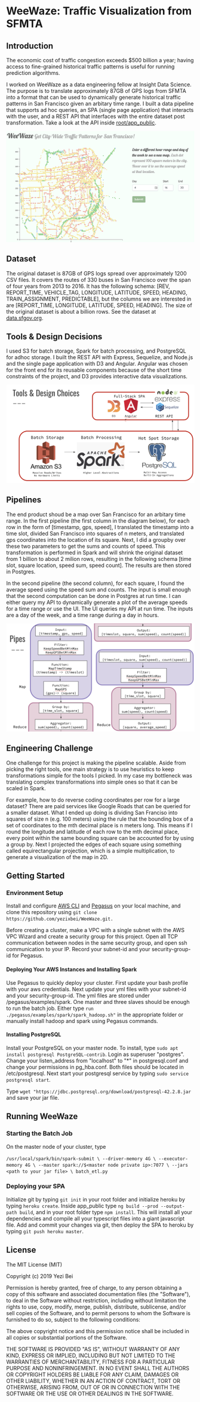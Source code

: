 # WeeWaze: Traffic Visualization from SFMTA

## Introduction

The economic cost of traffic congestion exceeds $500 billion a year; having access to fine-grained historical traffic patterns is useful for running prediction algorithms. 

I worked on WeeWaze as a data engineering fellow at Insight Data Science. The purpose is to translate approximately 87GB of GPS logs from SFMTA into a format that can be used to dynamically generate historical traffic patterns in San Francisco given an arbitary time range.  I built a data pipeline that supports ad hoc queries, an SPA (single page application) that interacts with the user, and a REST API that interfaces with the entire dataset post transformation.  Take a look at the API inside [root/app_public](https://github.com/yezixbei/WeeWaze/tree/master/app_api).

![weewaze_front_page](app_public/src/assets/pics/weewaze_front_page.png)



## Dataset

The original dataset is 87GB of GPS logs spread over approximately 1200 CSV files.  It covers the routes of 330 buses in San Francisco over the span of four years from 2013 to 2016. It has the following schema: [REV, REPORT_TIME, VEHICLE_TAG, LONGITUDE, LATITUDE, SPEED, HEADING, TRAIN_ASSIGNMENT, PREDICTABLE], but the columns we are interested in are [REPORT_TIME, LONGITUDE, LATITUDE, SPEED, HEADING]. The size of the original dataset is about a billion rows.  See the dataset at [data.sfgov.org](https://data.sfgov.org/Transportation/Historical-raw-AVL-GPS-data/5fk7-ivit).



## Tools & Design Decisions

I used S3 for batch storage, Spark for batch processing, and PostgreSQL for adhoc storage. I built the REST API with Express, Sequelize, and Node.js and the single page application with D3 and Angular. Angular was chosen for the front end for its reusable components because of the short time constraints of the project, and D3 provides interactive data visualizations. 

![tools_design](app_public/src/assets/pics/tools_design.png)



## Pipelines

The end product shoud be a map over San Francisco for an arbitary time range. In the first pipeline (the first column in the diagram below), for each row in the form of [timestamp, gps, speed], I translated the timestamp into a time slot, divided San Francisco into squares of n meters, and translated gps coordinates into the location of its square. Next,  I did a groupby over these two parameters to get the sums and counts of speed. This transformation is performed in Spark and will shrink the original dataset from 1 billion to about 2 milion rows, resulting in the following schema [time slot, square location, speed sum, speed count]. The results are then stored in Postgres. 

In the second pipeline (the second column), for each square, I found the average speed using the speed sum and counts.  The input is small enough that the second computation can be done in Postgres at run time.  I can either query my API to dynamically generate a plot of the average speeds for a time range or use the UI. The UI queries my API at run time. The inputs are a day of the week, and a time range during a day in hours. 


![pipe_diagrams](app_public/src/assets/pics/pipe_diagrams.png)



## Engineering Challenge

One challenge for this project is making the pipeline scalable. Aside from picking the right tools, one main strategy is to use heuristics to keep transformations simple for the tools I picked.  In my case my bottleneck was translating complex transformations into simple ones so that it can be scaled in Spark. 

For example, how to do reverse coding coordinates per row for a large dataset? There are paid services like Google Roads that can be queried for a smaller dataset. What I ended up doing is dividing San Franciso into squares of size n (e.g. 100 meters) using the rule that the bounding box of a set of coordinates to the mth decimal place is n meters long. This means if I round the longitude and latitude of each row to the mth decimal place, every point within the same bounding square can be accounted for by using a group by.  Next I projected the edges of each square using something called equirectangular projection, which is a simple multiplication, to generate a visualization of the map in 2D. 



## Getting Started

### Environment Setup

Install and configure [AWS CLI](https://aws.amazon.com/cli/) and [Pegasus](https://github.com/InsightDataScience/pegasus) on your local machine, and clone this repository using `git clone https://github.com/yezixbei/WeeWaze.git.`  

Before creating a cluster, make a VPC with a single subnet with the AWS VPC Wizard and create a security group for this project.  Open all TCP communication between nodes in the same security group, and open ssh communication to your IP. Record your subnet-id and your security-group-id for Pegasus.

<h4>Deploying Your AWS Instances and Installing Spark
</h5>

Use Pegasus to quickly deploy your cluster.  First update your bash profile with your aws credentials.  Next update your yml files with your subnet-id and your security-group-id. The yml files are stored under /pegasus/examples/spark. One master and three slaves should be enough to run the batch job. Either type `run ./pegasus/examples/spark/spark_hadoop.sh"` in the appropriate folder or manually install hadoop and spark using Pegasus commands.

<h4>Installing PostgreSQL
  
</h4>

Install your PostgreSQL on your master node. To install, type `sudo apt install postgresql PostgreSQL-contrib`.  Login as superuser "postgres". Change your listen_address from "localhost" to "*" in postgresql.conf and change your permissions in pg_hba.conf.  Both files should be located in /etc/postgresql. Next start your postgresql service by typing `sudo service postgresql start`.

Type `wget "https://jdbc.postgresql.org/download/postgresql-42.2.8.jar` and save your jar file.



## Running WeeWaze

### Starting the Batch Job

On the master node of your cluster, type 

`/usr/local/spark/bin/spark-submit \
	--driver-memory 4G \
    --executor-memory 4G \
	--master spark://$<master node private ip>:7077 \
    --jars <path to your jar file> \
    batch_etl.py`

### Deploying your SPA

Initialize git by typing `git init` in your root folder and initialize heroku by typing `heroku create`.  Inside app_public type `ng build --prod --output-path build`, and in your root folder type `npm install`. This will install all your dependencies and compile all your typescript files into a giant javascript file.   Add and commit your changes via git, then deploy the SPA to heroku by typing `git push heroku master`.



## License

The MIT License (MIT)

Copyright (c) 2019 Yezi Bei

Permission is hereby granted, free of charge, to any person obtaining a copy of this software and associated documentation files (the "Software"), to deal in the Software without restriction, including without limitation the rights to use, copy, modify, merge, publish, distribute, sublicense, and/or sell copies of the Software, and to permit persons to whom the Software is furnished to do so, subject to the following conditions:

The above copyright notice and this permission notice shall be included in all copies or substantial portions of the Software.

THE SOFTWARE IS PROVIDED "AS IS", WITHOUT WARRANTY OF ANY KIND, EXPRESS OR IMPLIED, INCLUDING BUT NOT LIMITED TO THE WARRANTIES OF MERCHANTABILITY, FITNESS FOR A PARTICULAR PURPOSE AND NONINFRINGEMENT. IN NO EVENT SHALL THE AUTHORS OR COPYRIGHT HOLDERS BE LIABLE FOR ANY CLAIM, DAMAGES OR OTHER LIABILITY, WHETHER IN AN ACTION OF CONTRACT, TORT OR OTHERWISE, ARISING FROM, OUT OF OR IN CONNECTION WITH THE SOFTWARE OR THE USE OR OTHER DEALINGS IN THE SOFTWARE.
